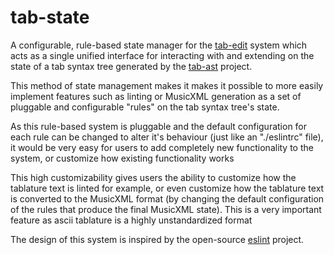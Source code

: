 # tab-state
A configurable, rule-based state manager for the [tab-edit](https://github.com/tab-edit/tab-edit) system which acts as a single unified interface for interacting with and extending on the state of a tab syntax tree generated by the [tab-ast](https://github.com/tab-edit/tab-ast) project.

This method of state management makes it makes it possible to more easily implement features such as linting or MusicXML generation as a set of pluggable and configurable "rules" on the tab syntax tree's state. 

As this rule-based system is pluggable and the default configuration for each rule can be changed to alter it's behaviour (just like an "./eslintrc" file), it would be very easy for users to add completely new functionality to the system, or customize how existing functionality works

This high customizability gives users the ability to customize how the tablature text is linted for example, or even customize how the tablature text is converted to the MusicXML format (by changing the default configuration of the rules that produce the final MusicXML state). This is a very important feature as ascii tablature is a highly unstandardized format

The design of this system is inspired by the open-source [eslint](https://github.com/eslint/eslint) project.
